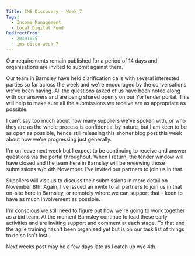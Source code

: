 ```yaml
---
Title: IMS Discovery - Week 7
Tags: 
  - Income Management
  - Local Digital Fund
RedirectFrom:
  - 20191025
  - ims-disco-week-7
---
```

Our requirements remain published for a period of 14 days and organisations are invited to submit against them.

Our team in Barnsley have held clarification calls with several interested parties so far across the week and we're encouraged by the conversations we've been having. All the questions asked of us have been noted along with our answers and are being shared openly on our YorTender portal. This will help to make sure all the submissions we receive are as appropriate as possible.

I can't say too much about how many suppliers we've spoken with, or who they are as the whole process is confidential by nature, but I am keen to be as open as possible, hence still releasing this shorter blog post this week about how we're progressing just generally.

I'm on leave next week but I expect to be continuing to receive and answer questions via the  portal throughout. When I return, the tender window will have closed and the team here in Barnsley will be reviewing those submissions w/c 4th November. I've invited our partners to join us in that.

Suppliers will visit us to discuss their submissions in more detail on November 8th. Again, I've issued an invite to all partners to join us in that on-site here in Barnsley, or remotely where we can support that - keen to have as much involvement as possible.

I'm conscious we still need to figure out how we're going to work together as a bid team. At the moment Barnsley continue to lead these early activities and are inviting support and comment at each stage. To that end the agile training hasn't been organised yet but is on our task list of things to do so isn't lost.

Next weeks post may be a few days late as I catch up w/c 4th.